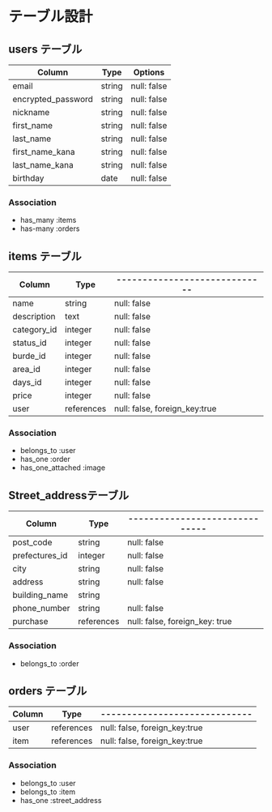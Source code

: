 

# テーブル設計

## users テーブル

| Column            | Type         | Options                       |
| ----------------- | ------------ | ----------------------------- |
| email             | string       | null: false                   |
| encrypted_password| string       | null: false                   |
| nickname          | string       | null: false                   |
| first_name        | string       | null: false                   |
| last_name         | string       | null: false                   |
| first_name_kana   | string       | null: false                   |
| last_name_kana    | string       | null: false                   |
| birthday          | date         | null: false                   |

### Association

- has_many :items
- has-many :orders



## items テーブル

| Column     | Type         | ----------------------------- |
| ---------- | ------------ | ----------------------------- |
| name       | string       | null: false                   |
| description| text         | null: false                   |
| category_id| integer      | null: false                   |
| status_id  | integer      | null: false                   |
| burde_id   | integer      | null: false                   |
| area_id    | integer      | null: false                   |
| days_id    | integer      | null: false                   |
| price      | integer      | null: false                   |
| user       | references   | null: false, foreign_key:true | 
        


### Association

- belongs_to :user
- has_one  :order
- has_one_attached :image




## Street_addressテーブル 

| Column            | Type      | ------------------------------ |
| ----------------- | --------- | ------------------------------ |
| post_code         | string    | null: false                    |
| prefectures_id    | integer   | null: false                    |
| city              | string    | null: false                    |
| address           | string    | null: false                    |
| building_name     | string    |                                |
| phone_number      | string    | null: false                    |          
| purchase          | references| null: false, foreign_key: true |     


### Association

- belongs_to :order



## orders  テーブル

| Column     | Type         | ----------------------------- |
| ---------- | ------------ | ----------------------------- |
| user       | references   | null: false, foreign_key:true |  
| item       | references   | null: false, foreign_key:true |   

### Association

- belongs_to :user
- belongs_to :item
- has_one    :street_address